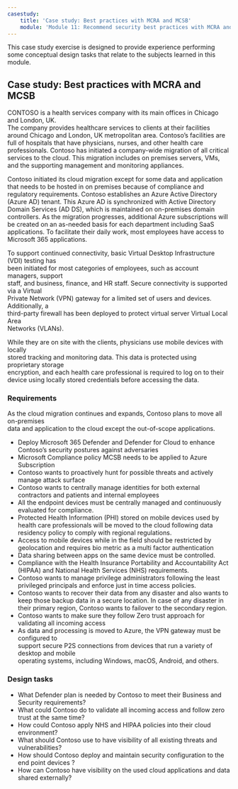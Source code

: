 ```yaml
---
casestudy:
    title: 'Case study: Best practices with MCRA and MCSB'
    module: 'Module 11: Recommend security best practices with MCRA and MCSB'
---
```

This case study exercise is designed to provide experience performing some conceptual design tasks that relate to the subjects learned in this module.

## Case study: Best practices with MCRA and MCSB
 
CONTOSO is a health services company with its main offices in Chicago and London, UK.  
The company provides healthcare services to clients at their facilities around Chicago and London, UK metropolitan area.  Contoso’s facilities are full of hospitals that have physicians, nurses, and other health care professionals. Contoso has initiated a company-wide migration of all critical services to the cloud. This migration includes on premises servers, VMs, and the supporting management and monitoring appliances.

Contoso initiated its cloud migration except for some data and application that needs to be hosted in on premises because of compliance and regulatory requirements. Contoso establishes an Azure Active Directory (Azure AD) tenant. This Azure AD is synchronized with Active Directory Domain Services (AD DS), which is maintained on on-premises domain controllers. As the migration progresses, additional Azure subscriptions will be created on an as-needed basis for each department including SaaS applications. To facilitate their daily work, most employees have access to Microsoft 365 applications.  
 
To support continued connectivity, basic Virtual Desktop Infrastructure (VDI) testing has  
been initiated for most categories of employees, such as account managers, support  
staff, and business, finance, and HR staff. Secure connectivity is supported via a Virtual  
Private Network (VPN) gateway for a limited set of users and devices. Additionally, a  
third-party firewall has been deployed to protect virtual server Virtual Local Area  
Networks (VLANs).  
 
While they are on site with the clients, physicians use mobile devices with locally  
stored tracking and monitoring data. This data is protected using proprietary storage  
encryption, and each health care professional is required to log on to their device using locally stored credentials before accessing the data. 
 
### Requirements

As the cloud migration continues and expands, Contoso plans to move all on-premises  
data and application to the cloud except the out-of-scope applications. 

* Deploy Microsoft 365 Defender and Defender for Cloud to enhance Contoso’s security postures against adversaries 
* Microsoft Compliance policy MCSB needs to be applied to Azure Subscription 
* Contoso wants to proactively hunt for possible threats and actively manage attack surface 
* Contoso wants to centrally manage identities for both external contractors and patients and internal employees 
* All the endpoint devices must be centrally managed and continuously evaluated for compliance. 
* Protected Health Information (PHI) stored on mobile devices used by health care professionals will be moved to the cloud following data residency policy to comply with regional regulations. 
* Access to mobile devices while in the field should be restricted by geolocation and requires bio metric as a multi factor authentication  
* Data sharing between apps on the same device must be controlled.  
* Compliance with the Health Insurance Portability and Accountability Act (HIPAA) and National Health Services (NHS) requirements. 
* Contoso wants to manage privilege administrators following the least privileged principals and enforce just in time access policies. 
* Contoso wants to recover their data from any disaster and also wants to keep those backup data in a secure location. In case of any disaster in their primary region, Contoso wants to failover to the secondary region. 
* Contoso wants to make sure they follow Zero trust approach for validating all incoming access
* As data and processing is moved to Azure, the VPN gateway must be configured to  
support secure P2S connections from devices that run a variety of desktop and mobile  
operating systems, including Windows, macOS, Android, and others.  

### Design tasks

* What Defender plan is needed by Contoso to meet their Business and Security requirements? 
* What could Contoso do to validate all incoming access and follow zero trust at the same time? 
* How could Contoso apply NHS and HIPAA policies into their cloud environment? 
* What should Contoso use to have visibility of all existing threats and vulnerabilities? 
* How should Contoso deploy and maintain security configuration to the end point devices ? 
* How can Contoso have visibility on the used cloud applications and data shared externally? 